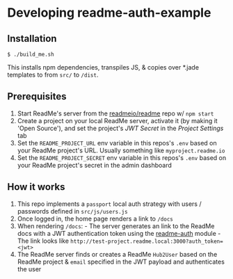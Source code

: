 # Developing readme-auth-example

## Installation
```
$ ./build_me.sh
```

This installs npm dependencies, transpiles JS, & copies over *.jade templates to from `src/` to `/dist`.

## Prerequisites
  1. Start ReadMe's server from the [readmeio/readme](https://github.com/readmeio/readme) repo w/ `npm start`
  1. Create a project on your local ReadMe server, activate it (by making it 'Open Source'), and set the project's *JWT Secret* in the *Project Settings* tab
  1. Set the `README_PROJECT_URL` env variable in this repos's `.env` based on your ReadMe project's URL. Usually something like `myproject.readme.io`
  1. Set the `README_PROJECT_SECRET` env variable in this repos's `.env` based on your ReadMe project's secret in the admin dashboard

## How it works
  1. This repo implements a `passport` local auth strategy with users / passwords defined in `src/js/users.js`
  1. Once logged in, the home page renders a link to `/docs`
  1. When rendering `/docs`:
    - The server generates an link to the ReadMe docs with a JWT authentication token using the [readme-auth](https://github.com/swarajban/readme-auth-dev) module
    - The link looks like `http://test-project.readme.local:3000?auth_token=<jwt>`
  1. The ReadMe server finds or creates a ReadMe `Hub2User` based on the ReadMe project & `email` specified in the JWT payload and authenticates the user
  